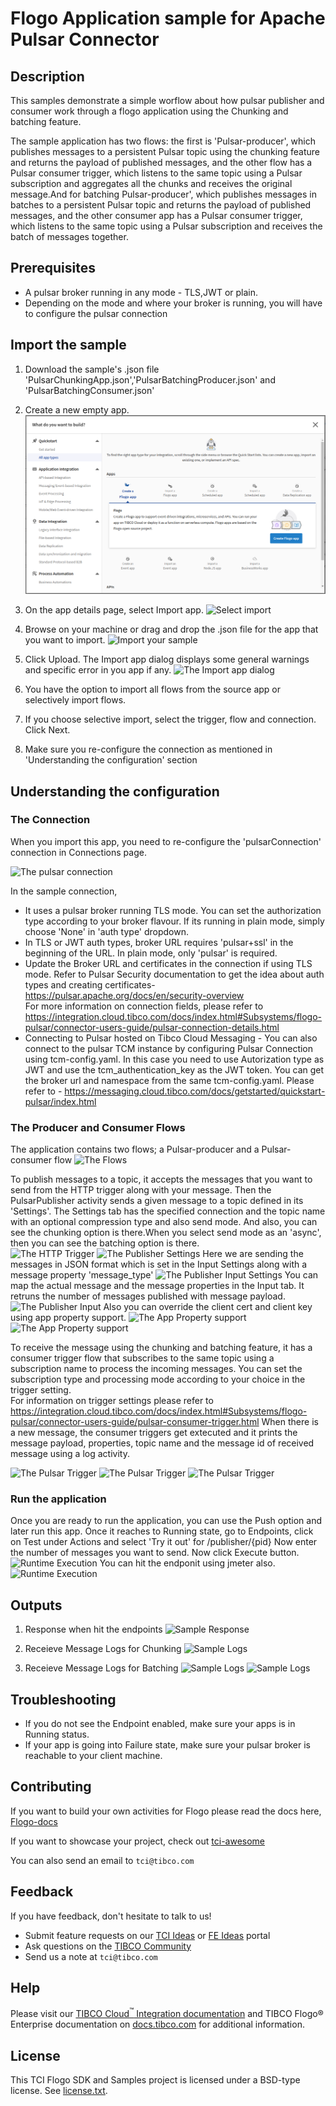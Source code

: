 # Flogo Application sample for Apache Pulsar Connector


## Description

This samples demonstrate a simple worflow about how pulsar publisher and consumer work through a flogo application using the Chunking and batching feature.

The sample application has two flows: the first is 'Pulsar-producer', which publishes messages to a persistent Pulsar topic using the chunking feature and returns the payload of published messages, and the other flow has a Pulsar consumer trigger, which listens to the same topic using a Pulsar subscription and aggregates all the chunks and receives the original message.And for batching Pulsar-producer', which publishes messages in batches to a persistent Pulsar topic and returns the payload of published messages, and the other consumer app has a Pulsar consumer trigger, which listens to the same topic using a Pulsar subscription and receives the batch of messages together.

## Prerequisites

* A pulsar broker running in any mode - TLS,JWT or plain.
* Depending on the mode and where your broker is running, you will have to configure the pulsar connection


## Import the sample

1. Download the sample's .json file 'PulsarChunkingApp.json','PulsarBatchingProducer.json' and 'PulsarBatchingConsumer.json'

2. Create a new empty app.
![Create an app](../../../../import-screenshots/2.png)

3. On the app details page, select Import app.
![Select import](../../../import-screenshots/3.png)

4. Browse on your machine or drag and drop the .json file for the app that you want to import.
![Import your sample](../../../import-screenshots/pulsar/ImportApp.png)

5. Click Upload. The Import app dialog displays some general warnings and specific error in you app if any.
![The Import app dialog](../../../import-screenshots/pulsar/ImportDialog.png)

6. You have the option to import all flows from the source app or selectively import flows.

7. If you choose selective import, select the trigger, flow and connection. Click Next.

8. Make sure you re-configure the connection as mentioned in 'Understanding the configuration' section

## Understanding the configuration

### The Connection
When you import this app, you need to re-configure the 'pulsarConnection' connection in Connections page. 

![The pulsar connection](../../../import-screenshots/pulsar/pulsar_connection.png)


In the sample connection,
* It uses a pulsar broker running TLS mode. You can set the authorization type according to your broker flavour. If its running in plain mode, simply choose 'None' in 'auth type' dropdown.
* In TLS or JWT auth types, broker URL requires 'pulsar+ssl' in the beginning of the URL. In plain mode, only 'pulsar' is required.
* Update the Broker URL and certificates in the connection if using TLS mode. Refer to Pulsar Security documentation to get the idea about auth types and creating certificates- https://pulsar.apache.org/docs/en/security-overview  
For more information on connection fields, please refer to https://integration.cloud.tibco.com/docs/index.html#Subsystems/flogo-pulsar/connector-users-guide/pulsar-connection-details.html
* Connecting to Pulsar hosted on Tibco Cloud Messaging - You can also connect to the pulsar TCM instance by configuring Pulsar Connection using tcm-config.yaml. In this case you need to use Autorization type as JWT and use the tcm_authentication_key as the JWT token. You can get the broker url and namespace from the same tcm-config.yaml.
Please refer to - https://messaging.cloud.tibco.com/docs/getstarted/quickstart-pulsar/index.html

### The Producer and Consumer Flows
The application contains two flows; a Pulsar-producer and a Pulsar-consumer flow
![The Flows](../../../import-screenshots/pulsarBatchingchunking/PulsarFlows.png)

To publish messages to a topic, it accepts the messages that you want to send from the HTTP trigger along with your message. Then the PulsarPublisher activity sends a given message to a topic defined in its 'Settings'.
The Settings tab has the specified connection and the topic name with an optional compression type and also send mode. And also, you can see the chunking option is there.When you select send mode as an 'async', then you can see the batching option is there.  
![The HTTP Trigger](../../../import-screenshots/pulsarBatchingchunking/RestTrigger.png)
![The Publisher Settings](../../../import-screenshots/pulsarBatchingchunking/PulsarProducer1.png)
Here we are sending the messages in JSON format which is set in the Input Settings along with a message property 'message_type'
![The Publisher Input Settings](../../../import-screenshots/pulsarBatchingchunking/PulsarProducer2.png)
You can map the actual message and the message properties in the Input tab. It retruns the number of messages published with message payload.
![The Publisher Input](../../../import-screenshots/pulsarBatchingchunking/PulsarProducer3.png)
Also you can override the client cert and client key using app property support.
![The App Property support](../../../import-screenshots/pulsarBatchingchunking/AppPropertySupportForClientKeyCert.png)
![The App Property support](../../../import-screenshots/pulsarBatchingchunking/AppProperty.png)


To receive the message using the chunking and batching feature, it has a consumer trigger flow that subscribes to the same topic using a subscription name to process the incoming messages. You can set the subscription type and processing mode according to your choice in the trigger setting.  
For information on trigger settings please refer to https://integration.cloud.tibco.com/docs/index.html#Subsystems/flogo-pulsar/connector-users-guide/pulsar-consumer-trigger.html
When there is a new message, the consumer triggers get extecuted and it prints the message payload, properties, topic name and the message id of received message using a log activity.

![The Pulsar Trigger](../../../import-screenshots/pulsarBatchingchunking/PulsarConsumerFlow.png)
![The Pulsar Trigger](../../../import-screenshots/pulsarBatchingchunking/PulsarConsumerTrigger.png)
![The Pulsar Trigger](../../../import-screenshots/pulsarBatchingchunking/PulsarConsumerTrigger1.png)

### Run the application
Once you are ready to run the application, you can use the Push option and later run this app.
Once it reaches to Running state, go to Endpoints, click on Test under Actions and select 'Try it out' for /publisher/{pid}
Now enter the number of messages you want to send.
Now click Execute button.
![Runtime Execution](../../../import-screenshots/pulsarBatchingchunking/EndpointInput.png)
You can hit the endponit using jmeter also.
![Runtime Execution](../../../import-screenshots/pulsarBatchingchunking/EndpointUsingJMETER.png)


## Outputs

1. Response when hit the endpoints
![Sample Response](../../../import-screenshots/pulsarBatchingchunking/EndpointOutput.png)

2. Receieve Message Logs for Chunking
![Sample Logs](../../../import-screenshots/pulsarBatchingchunking/consumerReceivesPayload.png)

3. Receieve Message Logs for Batching
![Sample Logs](../../../import-screenshots/pulsarBatchingchunking/PulsarBatchOfMessages.png)
![Sample Logs](../../../import-screenshots/pulsarBatchingchunking/ConsumerReceivedBatchOfMessages.png)



## Troubleshooting

* If you do not see the Endpoint enabled, make sure your apps is in Running status.
* If your app is going into Failure state, make sure your pulsar broker is reachable to your client machine.


## Contributing
If you want to build your own activities for Flogo please read the docs here, [Flogo-docs](https://tibcosoftware.github.io/flogo/)

If you want to showcase your project, check out [tci-awesome](https://github.com/TIBCOSoftware/tci-awesome)

You can also send an email to `tci@tibco.com`

## Feedback
If you have feedback, don't hesitate to talk to us!

* Submit feature requests on our [TCI Ideas](https://ideas.tibco.com/?project=TCI) or [FE Ideas](https://ideas.tibco.com/?project=FE) portal
* Ask questions on the [TIBCO Community](https://community.tibco.com/answers/product/344006)
* Send us a note at `tci@tibco.com`

## Help
Please visit our [TIBCO Cloud<sup>&trade;</sup> Integration documentation](https://integration.cloud.tibco.com/docs/) and TIBCO Flogo® Enterprise documentation on [docs.tibco.com](https://docs.tibco.com/) for additional information.

## License
This TCI Flogo SDK and Samples project is licensed under a BSD-type license. See [license.txt](license.txt).
